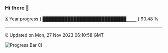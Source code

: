 ### Hi there 👋

⏳ Year progress { ███████████████████████████▁▁▁ } 90.48 %

---

⏰ Updated on Mon, 27 Nov 2023 06:10:58 GMT

![Progress Bar CI](https://github.com/Shyam-Makwana/GitHub-Actions-Demo/workflows/Progress%20Bar%20CI/badge.svg)
